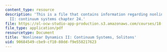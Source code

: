 ```yaml
---
content_type: resource
description: 'This is a file that contains information regarding nonlinear dynamics
  II: continuum systems chapter 24.'
file: https://ol-ocw-studio-app-production.s3.amazonaws.com/courses/18-354j-nonlinear-dynamics-ii-continuum-systems-spring-2015/90684549cbe9cf1080ddf9e558217623_MIT18_354JS15_Ch24.pdf
file_type: application/pdf
resourcetype: Document
title: 'Nonlinear Dynamics II: Continuum Systems, Solitons'
uid: 90684549-cbe9-cf10-80dd-f9e558217623
---
```

